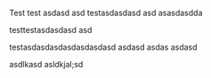 Test
test asdasd
asd 
testasdasdasd asd asasdasdda

testtestasdasdasd asd 

testasdasdasdasdasdasdasd
asdasd
asdas
asdasd


asdlkasd
asldkjal;sd

